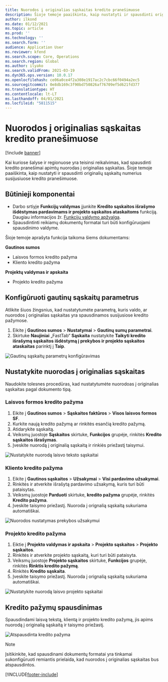 ```yaml
---
title: Nuorodos į originalias sąskaitas kredito pranešimuose
description: Šioje temoje paaiškinta, kaip nustatyti ir spausdinti originalių sąskaitų numerius susijusiuose kredito pranešimuose.
author: ilkond
ms.date: 01/12/2021
ms.topic: article
ms.prod: ''
ms.technology: ''
ms.search.form: ''
audience: Application User
ms.reviewer: kfend
ms.search.scope: Core, Operations
ms.search.region: Global
ms.author: ilyako
ms.search.validFrom: 2021-03-19
ms.dyn365.ops.version: 10.0.17
ms.openlocfilehash: ce06a0ce4f2a308e1917ac2c7cbc66f0494a2ec5
ms.sourcegitcommit: 0e8db169c3f90bd750826af76709ef5d621fd377
ms.translationtype: HT
ms.contentlocale: lt-LT
ms.lasthandoff: 04/01/2021
ms.locfileid: "5811515"
---
```

# <a name="references-to-original-invoices-in-credit-notes"></a>Nuorodos į originalias sąskaitas kredito pranešimuose

[!include [banner](../includes/banner.md)]


Kai kuriose šalyse ir regionuose yra teisinsi reikalvimas, kad spausdinti kredito pranešimai apimtų nuorodas į originalias sąskaitas. Šioje temoje paaiškinta, kaip nustatyti ir spausdinti originalių sąskaitų numerius susijusiuose kredito pranešimuose.

## <a name="prerequisites"></a>Būtinieji komponentai

- Darbo srtiyje **Funkcijų valdymas** įjunkite **Kredito sąskaitos išrašymo išdėstymas pardavimams ir projekto sąskaitos ataskaitoms** funkciją. Daugiau informacijos žr. [Funkcijų valdymo apžvalga](../../fin-and-ops/get-started/feature-management/feature-management-overview.md).
- Spausdintinti reikiamų dokumentų formatai turi būti konfigūruojami spausdinimo valdyme.

Šioje temoje aprašyta funkcija taikoma šiems dokumentams:

**Gautinos sumos**

- Laisvos formos kredito pažyma
- Kliento kredito pažyma

**Projektų valdymas ir apskaita**

- Projekto kredito pažyma

## <a name="configure-accounts-receivable-parameters"></a>Konfigūruoti gautinų sąskaitų parametrus

Atlikite šiuos žingsnius, kad nustatytumėte parametrą, kuris valdo, ar nuorodos į originalias sąskaitas yra spausdinamos susijusiose kredito pažymose.

1. Eikite į **Gautinos sumos** \> **Nustatymai** \> **Gautinų sumų parametrai**.
2. Skirtuke **Naujiniai** „FastTab“ **Sąskaita** nustatykite **Taikyti kredito išrašymą sąskaitos išdėstymą į prekybos ir projekto sąskaitos ataskaitas** parinktį į **Taip**.

![Gautinų sąskaitų parametrų konfigūravimas](media/original-invoice-number-in-credit-note.jpg)

## <a name="define-references-to-original-invoices"></a>Nustatykite nuorodas į originalias sąskaitas

Naudokite tolesnes procedūras, kad nustatytumėte nuorodoas į originalias sąskaitas pagal dokumento tipą.

### <a name="free-text-credit-note"></a>Laisvos formos kredito pažyma

1. Eikite į **Gautinos sumos** \> **Sąskaitos faktūros** \> **Visos laisvos formos SF**.
2. Kurkite naują kredito pažymą ar rinkitės esančią kredito pažymą.
3. Atidarykite sąskaitą.
4. Veiksmų juostoje **Sąskaitos** skirtuke, **Funkcijos** grupėje, rinkitės **Kredito sąskaitos išrašymas**.
5. Įveskite nuorodą į originalią sąskaitą ir rinkiės priežastį taisymui.

![Nustatykite nuorodą laisvo teksto sąskaitai](media/reference-original-invoice-FTI.jpg)

### <a name="customer-credit-note"></a>Kliento kredito pažyma

1. Eikite į **Gautinos sąskaitos** \> **Užsakymai** \> **Visi pardavimo užsakymai**.
2. Rinkitės ir atverkite išrašytą pardavimo užsakymą, kuris turi būti pataisytas.
3. Veiksmų juostoje **Parduoti** skirtuke, **kredito pažyma** grupėje, rinkitės **Kredito pažyma**.
4. Įveskite taisymo priežastį. Nuoroda į orignalią sąskaitą sukuriama automatiškai.

![Nuorodos nustatymas prekybos užsakymui](media/reference-original-invoice-SO.jpg)

### <a name="project-credit-note"></a>Projekto kredito pažyma

1. Eiktie į **Projekto valdymas ir apskaita** \> **Projekto sąskaitos** \> **Projekto sąskaitos**.
2. Rinkitės ir atverkite projekto sąskaitą, kuri turi būti pataisyta.
3. Veiksmų juostoje **Projekto sąskaitos** skirtuke, **Funkcijos** grupėje, rinkitės **Rinktis kredito pažymą**.
4. Rinkitės **Kredito sąskaita**.
5. Įveskite taisymo priežastį. Nuoroda į orignalią sąskaitą sukuriama automatiškai.

![Nustatykite nuorodą laisvo projekto sąskaitai](media/reference-original-invoice-project.jpg)

## <a name="printing-credit-notes"></a>Kredito pažymų spausdinimas

Spausdindami laisvą tekstą, klientą ir projekto kredito pažymą, jis apims nuorodą į originalią sąskaitą ir taisymo priežastį.

![Atspausdinta kredito pažyma](media/credit-note-FTI.jpg)

> [!NOTE]
> Įsitikinkite, kad spausdinami dokumentų formatai yra tinkamai sukonfigūruoti remiantis prielaida, kad nuorodos į originalias sąskaitas bus atspausdintos.


[!INCLUDE[footer-include](../../includes/footer-banner.md)]
